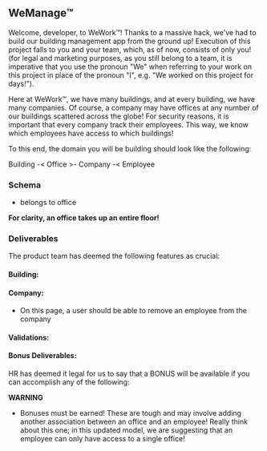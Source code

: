## WeManage™️

Welcome, developer, to WeWork™️! Thanks to a massive hack, we've had to build our building management app from the ground up! Execution of this project falls to you and your team, which, as of now, consists of only you! (for legal and marketing purposes, as you still belong to a team, it is imperative that you use the pronoun "We" when referring to your work on this project in place of the pronoun "I", e.g. "We worked on this project for days!").

Here at WeWork™️, we have many buildings, and at every building, we have many companies. Of course, a company may have offices at any number of our buildings scattered across the globe! For security reasons, it is important that every company track their employees. This way, we know which employees have access to which buildings!

To this end, the domain you will be building should look like the following:

Building -< Office >- Company -< Employee
<!-- Office
- belongs to building
- belongs to company -->
<!-- Building
- has many offices
- has many companies through offices -->
<!-- Company
- has many offices
- has many buildings through offices
- has many employees -->
<!-- Employee
- belongs to company -->

### Schema
<!-- 
The schema should be as follows:

Building:

- name:string
- country:string
- address:string
- rent_per_floor:integer
- number_of_floors:integer

Office:

- building_id:int
- company_id:int
- floor:integer

Company:

- name:string

Employee:

- name:string
- title:string
- company_id:integer -->
- belongs to office 

**For clarity, an office takes up an entire floor!**

### Deliverables

The product team has deemed the following features as crucial:

#### Building:

<!-- - Users should be able to see a single building's details show page
	DONE- On this page, a user should be able to see all of the companies that have offices in the building
	DONE- On this page, a user should be able to see how much total rent that building is making based on all the companies that have rented offices in that building -->
<!-- - Users should be able to see a list of all buildings, as well as a list of all available floors for each building.
	- **_Hint_** this should be a list of the floor numbers that are available: 1, 3, 6, 8 etc. You may want to save this detail for later
- Users should be able to update a building's details -->

#### Company:

<!-- - Users should be able to create a new company and choose any number of buildings to open an office in, as well as the floors that the company would like to purchase
	- We have provided you with helper functions in the Building model to assist you in figuring out which offices are currently open, as well as the form itself. Spend some time looking over the code, but your main responsibility will be to handle the form's submission.  -->
<!-- - Users should be able to see a show page for an individual company -->
<!-- D - On this page, a user should be able to see a list of all of its offices, as well as the building in which the office is located  -->
 <!-- - On this page, a user should be able to add an employee to the company  -->
<!-- D - On this page, a user should be able to see a list of all employees  -->
 - On this page, a user should be able to remove an employee from the company 
 <!-- D- On this page, a user should be able to see how much total rent it is paying -->

#### Validations:

<!-- - Don't mess up our database! Make sure that every value is filled in! If a user fails to enter details, please ensure that you remind them of this failure! -->
<!-- - Please ensure that a user's name is longer than 5 characters! -->
<!-- - Please ensure that an office's floor is an integer! -->

#### Bonus Deliverables:

HR has deemed it legal for us to say that a BONUS will be available if you can accomplish any of the following:

<!-- - Users should be able to see an office show page with the following: 
	- The building it is in 
	- The company that is using it 
	- The employees that are working in it -->
<!-- - Users should be able to see the number of employees in a building on the building's show page -->

**WARNING**

- Bonuses must be earned! These are tough and may involve adding another association between an office and an employee! Really think about this one; in this updated model, we are suggesting that an employee can only have access to a single office!

